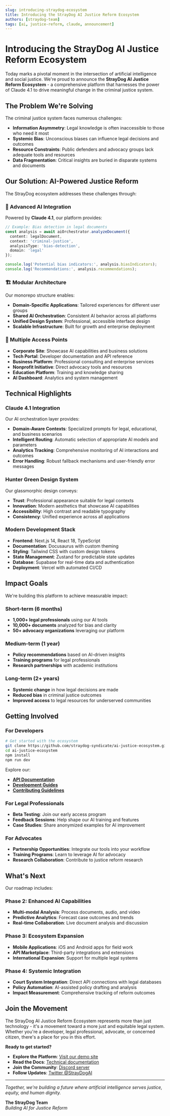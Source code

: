 ```yaml
---
slug: introducing-straydog-ecosystem
title: Introducing the StrayDog AI Justice Reform Ecosystem
authors: [straydog-team]
tags: [ai, justice-reform, claude, announcement]
---
```


# Introducing the StrayDog AI Justice Reform Ecosystem

Today marks a pivotal moment in the intersection of artificial intelligence and social justice. We're proud to announce the **StrayDog AI Justice Reform Ecosystem** - a comprehensive platform that harnesses the power of Claude 4.1 to drive meaningful change in the criminal justice system.

<!-- truncate -->

## The Problem We're Solving

The criminal justice system faces numerous challenges:

- **Information Asymmetry**: Legal knowledge is often inaccessible to those who need it most
- **Systemic Bias**: Unconscious biases can influence legal decisions and outcomes
- **Resource Constraints**: Public defenders and advocacy groups lack adequate tools and resources
- **Data Fragmentation**: Critical insights are buried in disparate systems and documents

## Our Solution: AI-Powered Justice Reform

The StrayDog ecosystem addresses these challenges through:

### 🤖 Advanced AI Integration

Powered by **Claude 4.1**, our platform provides:

```typescript
// Example: Bias detection in legal documents
const analysis = await aiOrchestrator.analyzeDocument({
  content: legalDocument,
  context: 'criminal-justice',
  analysisType: 'bias-detection',
  domain: 'legal'
});

console.log('Potential bias indicators:', analysis.biasIndicators);
console.log('Recommendations:', analysis.recommendations);
```

### 🏗️ Modular Architecture

Our monorepo structure enables:

- **Domain-Specific Applications**: Tailored experiences for different user groups
- **Shared AI Orchestration**: Consistent AI behavior across all platforms
- **Unified Design System**: Professional, accessible interface design
- **Scalable Infrastructure**: Built for growth and enterprise deployment

### 🎯 Multiple Access Points

- **Corporate Site**: Showcase AI capabilities and business solutions
- **Tech Portal**: Developer documentation and API reference
- **Business Platform**: Professional consulting and enterprise services
- **Nonprofit Initiative**: Direct advocacy tools and resources
- **Education Platform**: Training and knowledge sharing
- **AI Dashboard**: Analytics and system management

## Technical Highlights

### Claude 4.1 Integration

Our AI orchestration layer provides:

- **Domain-Aware Contexts**: Specialized prompts for legal, educational, and business scenarios
- **Intelligent Routing**: Automatic selection of appropriate AI models and parameters
- **Analytics Tracking**: Comprehensive monitoring of AI interactions and outcomes
- **Error Handling**: Robust fallback mechanisms and user-friendly error messages

### Hunter Green Design System

Our glassmorphic design conveys:

- **Trust**: Professional appearance suitable for legal contexts
- **Innovation**: Modern aesthetics that showcase AI capabilities
- **Accessibility**: High contrast and readable typography
- **Consistency**: Unified experience across all applications

### Modern Development Stack

- **Frontend**: Next.js 14, React 18, TypeScript
- **Documentation**: Docusaurus with custom theming
- **Styling**: Tailwind CSS with custom design tokens
- **State Management**: Zustand for predictable state updates
- **Database**: Supabase for real-time data and authentication
- **Deployment**: Vercel with automated CI/CD

## Impact Goals

We're building this platform to achieve measurable impact:

### Short-term (6 months)
- **1,000+ legal professionals** using our AI tools
- **10,000+ documents** analyzed for bias and clarity
- **50+ advocacy organizations** leveraging our platform

### Medium-term (1 year)
- **Policy recommendations** based on AI-driven insights
- **Training programs** for legal professionals
- **Research partnerships** with academic institutions

### Long-term (2+ years)
- **Systemic change** in how legal decisions are made
- **Reduced bias** in criminal justice outcomes
- **Improved access** to legal resources for underserved communities

## Getting Involved

### For Developers

```bash
# Get started with the ecosystem
git clone https://github.com/straydog-syndicate/ai-justice-ecosystem.git
cd ai-justice-ecosystem
npm install
npm run dev
```

Explore our:
- **[API Documentation](../docs/api/ai-orchestrator)**
- **[Development Guides](../docs/guides/development-workflow)**
- **[Contributing Guidelines](../docs/guides/contributing)**

### For Legal Professionals

- **Beta Testing**: Join our early access program
- **Feedback Sessions**: Help shape our AI training and features
- **Case Studies**: Share anonymized examples for AI improvement

### For Advocates

- **Partnership Opportunities**: Integrate our tools into your workflow
- **Training Programs**: Learn to leverage AI for advocacy
- **Research Collaboration**: Contribute to justice reform research

## What's Next

Our roadmap includes:

### Phase 2: Enhanced AI Capabilities
- **Multi-modal Analysis**: Process documents, audio, and video
- **Predictive Analytics**: Forecast case outcomes and trends
- **Real-time Collaboration**: Live document analysis and discussion

### Phase 3: Ecosystem Expansion
- **Mobile Applications**: iOS and Android apps for field work
- **API Marketplace**: Third-party integrations and extensions
- **International Expansion**: Support for multiple legal systems

### Phase 4: Systemic Integration
- **Court System Integration**: Direct API connections with legal databases
- **Policy Automation**: AI-assisted policy drafting and analysis
- **Impact Measurement**: Comprehensive tracking of reform outcomes

## Join the Movement

The StrayDog AI Justice Reform Ecosystem represents more than just technology - it's a movement toward a more just and equitable legal system. Whether you're a developer, legal professional, advocate, or concerned citizen, there's a place for you in this effort.

**Ready to get started?**

- **Explore the Platform**: [Visit our demo site](https://corporate.straydog.ai)
- **Read the Docs**: [Technical documentation](https://docs.straydog.ai)
- **Join the Community**: [Discord server](https://discord.gg/straydog-dev)
- **Follow Updates**: [Twitter @StrayDogAI](https://twitter.com/straydogai)

---

*Together, we're building a future where artificial intelligence serves justice, equity, and human dignity.*

**The StrayDog Team**  
*Building AI for Justice Reform*